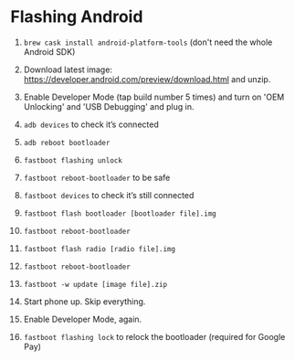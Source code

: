 # Flashing Android

1. `brew cask install android-platform-tools` (don't need the whole Android SDK) 

2. Download latest image: https://developer.android.com/preview/download.html and unzip. 

3. Enable Developer Mode (tap build number 5 times) and turn on 'OEM Unlocking' and 'USB Debugging' and plug in. 

4. `adb devices` to check it’s connected 

5. `adb reboot bootloader` 

6. `fastboot flashing unlock` 

7. `fastboot reboot-bootloader` to be safe 

8. `fastboot devices` to check it’s still connected 

9. `fastboot flash bootloader [bootloader file].img` 

10. `fastboot reboot-bootloader` 

11. `fastboot flash radio [radio file].img` 

12. `fastboot reboot-bootloader` 

13. `fastboot -w update [image file].zip` 

14. Start phone up. Skip everything. 

15. Enable Developer Mode, again. 

16. `fastboot flashing lock` to relock the bootloader (required for Google Pay)
